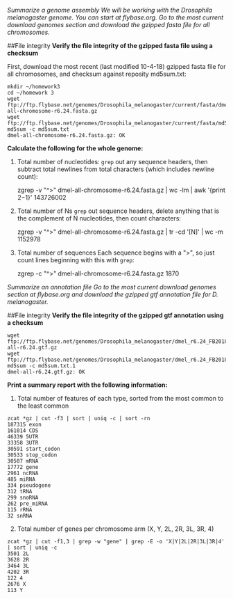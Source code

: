 _Summarize a genome assembly
We will be working with the Drosophila melanogaster genome. You can start at flybase.org. Go to the most current download genomes section and download the gzipped fasta file for all chromosomes._

##File integrity
__Verify the file integrity of the gzipped fasta file using a checksum__

First, download the most recent (last modified 10-4-18) gzipped fasta file for all chromosomes, and checksum against reposity md5sum.txt:
   
    mkdir ~/homework3
    cd ~/homework 3
    wget ftp://ftp.flybase.net/genomes/Drosophila_melanogaster/current/fasta/dmel-all-chromosome-r6.24.fasta.gz
    wget ftp://ftp.flybase.net/genomes/Drosophila_melanogaster/current/fasta/md5sum.txt
    md5sum -c md5sum.txt
    dmel-all-chromosome-r6.24.fasta.gz: OK
  
__Calculate the following for the whole genome:__
1. Total number of nucleotides:
`grep` out any sequence headers, then subtract total newlines from total characters (which includes newline count):

    zgrep -v "^>" dmel-all-chromosome-r6.24.fasta.gz | wc -lm | awk '{print $2-$1}'
    143726002
    
2. Total number of Ns
`grep` out sequence headers, delete anything that is the complement of N nucleotides, then count characters:

    zgrep -v "^>" dmel-all-chromosome-r6.24.fasta.gz | tr -cd '[N]' | wc -m
    1152978
    
    
3. Total number of sequences
Each sequence begins with a ">", so just count lines beginning with this with `grep`:

    zgrep -c "^>" dmel-all-chromosome-r6.24.fasta.gz
    1870
    
    
_Summarize an annotation file
Go to the most current download genomes section at flybase.org and download the gzipped gtf annotation file for D. melanogaster._

##File integrity
__Verify the file integrity of the gzipped gtf annotation using a checksum__
 
    wget ftp://ftp.flybase.net/genomes/Drosophila_melanogaster/dmel_r6.24_FB2018_05/gtf/dmel-all-r6.24.gtf.gz
    wget ftp://ftp.flybase.net/genomes/Drosophila_melanogaster/dmel_r6.24_FB2018_05/gtf/md5sum.txt
    md5sum -c md5sum.txt.1
    dmel-all-r6.24.gtf.gz: OK

__Print a summary report with the following information:__
  1. Total number of features of each type, sorted from the most common to the least common
  
    zcat *gz | cut -f3 | sort | uniq -c | sort -rn        
    187315 exon
    161014 CDS
    46339 5UTR
    33358 3UTR
    30591 start_codon
    30533 stop_codon
    30507 mRNA
    17772 gene
    2961 ncRNA
    485 miRNA
    334 pseudogene
    312 tRNA
    299 snoRNA
    262 pre_miRNA
    115 rRNA
    32 snRNA
  
  2. Total number of genes per chromosome arm (X, Y, 2L, 2R, 3L, 3R, 4)
   
    zcat *gz | cut -f1,3 | grep -w "gene" | grep -E -o 'X|Y|2L|2R|3L|3R|4' | sort | uniq -c
    3501 2L
    3628 2R
    3464 3L
    4202 3R
    122 4
    2676 X
    113 Y
